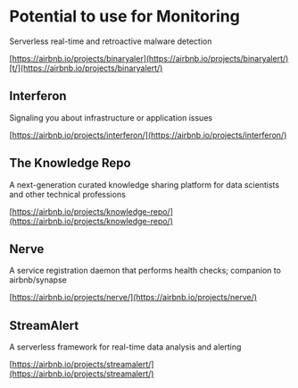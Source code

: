 # Potential to use for Monitoring

Serverless real-time and retroactive malware detection

[https://airbnb.io/projects/binaryaler](https://airbnb.io/projects/binaryalert/)[t/](https://airbnb.io/projects/binaryalert/)

## Interferon

Signaling you about infrastructure or application issues 

[https://airbnb.io/projects/interferon/](https://airbnb.io/projects/interferon/)

## The Knowledge Repo

A next-generation curated knowledge sharing platform for data scientists and other technical professions 

[https://airbnb.io/projects/knowledge-repo/](https://airbnb.io/projects/knowledge-repo/)

## Nerve

A service registration daemon that performs health checks; companion to airbnb/synapse 

[https://airbnb.io/projects/nerve/](https://airbnb.io/projects/nerve/)

## StreamAlert

A serverless framework for real-time data analysis and alerting 

[https://airbnb.io/projects/streamalert/](https://airbnb.io/projects/streamalert/)







